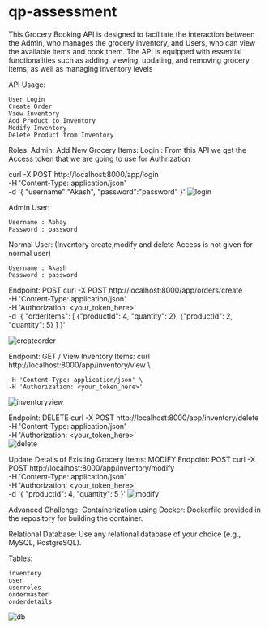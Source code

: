 # qp-assessment
This Grocery Booking API is designed to facilitate the interaction between the Admin, who manages the grocery inventory, and Users, who can view the available items and book them. The API is equipped with essential functionalities such as adding, viewing, updating, and removing grocery items, as well as managing inventory levels

API Usage:

    User Login
    Create Order
    View Inventory
    Add Product to Inventory
    Modify Inventory
    Delete Product from Inventory


Roles:
Admin:
Add New Grocery Items:
Login : From this API we get the Access token that we are going to use for Authrization

curl -X POST http://localhost:8000/app/login \
    -H 'Content-Type: application/json' \
    -d '{
    "username":"Akash",
    "password":"password"
}'
![login](https://github.com/abhay0440/qp-assessment/assets/52811391/5a644601-d869-4d40-889e-a786c4812e15)

Admin User:

    Username : Abhay
    Password : password
    
Normal User: (Inventory create,modify and delete Access is not given for normal user)

    Username : Akash
    Password : password


Endpoint: POST curl -X POST http://localhost:8000/app/orders/create \
    -H 'Content-Type: application/json' \
    -H 'Authorization: <your_token_here>' \
    -d '{
    "orderItems": [
        {"productId": 4, "quantity": 2},
        {"productId": 2, "quantity": 5}
    ]
}'

![createorder](https://github.com/abhay0440/qp-assessment/assets/52811391/570a40c3-6c48-405e-be31-9e2554eaf78e)

Endpoint: GET /
View Inventory Items:
curl http://localhost:8000/app/inventory/view \

    -H 'Content-Type: application/json' \
    -H 'Authorization: <your_token_here>'

![inventoryview](https://github.com/abhay0440/qp-assessment/assets/52811391/4034d154-ca83-4a4f-aee6-a0993265836d)


Endpoint: DELETE
curl -X POST http://localhost:8000/app/inventory/delete \
    -H 'Content-Type: application/json' \
    -H 'Authorization: <your_token_here>' \
![delete](https://github.com/abhay0440/qp-assessment/assets/52811391/7e4fbab1-a1be-49eb-a653-b6948e2d9f18)


Update Details of Existing Grocery Items: MODIFY
Endpoint: POST
curl -X POST http://localhost:8000/app/inventory/modify \
    -H 'Content-Type: application/json' \
    -H 'Authorization: <your_token_here>' \
    -d '{ "productId": 4, "quantity": 5 }'
    ![modify](https://github.com/abhay0440/qp-assessment/assets/52811391/06356752-742d-4e16-8f12-4caaa9b53e20)



Advanced Challenge:
Containerization using Docker:
Dockerfile provided in the repository for building the container.

Relational Database:
Use any relational database of your choice (e.g., MySQL, PostgreSQL).

Tables:

    inventory
    user
    userroles
    ordermaster
    orderdetails

    
![db](https://github.com/abhay0440/qp-assessment/assets/52811391/0bc0181a-fa99-48e3-91d7-a51a7db71f8c)
